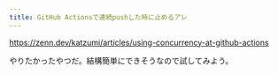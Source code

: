 ```yaml
---
title: GitHub Actionsで連続pushした時に止めるアレ
---
```


https://zenn.dev/katzumi/articles/using-concurrency-at-github-actions

やりたかったやつだ。結構簡単にできそうなので試してみよう。
